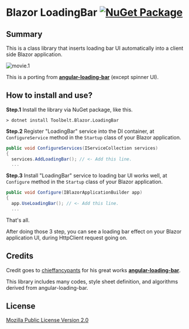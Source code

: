 # Blazor LoadingBar [![NuGet Package](https://img.shields.io/nuget/v/Toolbelt.Blazor.LoadingBar.svg)](https://www.nuget.org/packages/Toolbelt.Blazor.LoadingBar/)

## Summary

This is a class library that inserts loading bar UI automatically into a client side Blazor application.

![movie.1](https://github.com/jsakamoto/Toolbelt.Blazor.LoadingBar/blob/master/.assets/movie-001.gif?raw=true)

This is a porting from [**angular-loading-bar**](https://github.com/chieffancypants/angular-loading-bar) (except spinner UI).

## How to install and use?

**Step.1** Install the library via NuGet package, like this.

```shell
> dotnet install Toolbelt.Blazor.LoadingBar
```

**Step.2** Register "LoadingBar" service into the DI container, at `ConfigureService` method in the `Startup` class of your Blazor application.

```csharp
public void ConfigureServices(IServiceCollection services)
{
  services.AddLoadingBar(); // <- Add this line.
  ...
```

**Step.3** Install "LoadingBar" service to loading bar UI works well, at `Configure` method in the `Startup` class of your Blazor application.

```csharp
public void Configure(IBlazorApplicationBuilder app)
{
  app.UseLoadingBar(); // <- Add this line.
  ...
```

That's all.

After doing those 3 step, you can see a loading bar effect on your Blazor application UI, during HttpClient request going on.

## Credits

Credit goes to [chieffancypants](https://github.com/chieffancypants) for his great works [**angular-loading-bar**](https://github.com/chieffancypants/angular-loading-bar).

This library includes many codes, style sheet definition, and algorithms derived from angular-loading-bar.

## License

[Mozilla Public License Version 2.0](https://github.com/jsakamoto/Toolbelt.Blazor.LoadingBar/blob/master/LICENSE)